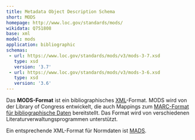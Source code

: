 ```yaml
---
title: Metadata Object Description Schema
short: MODS
homepage: http://www.loc.gov/standards/mods/
wikidata: Q751808
base: xml
model: mods
application: bibliographic
schemas:
 - url: https://www.loc.gov/standards/mods/v3/mods-3-7.xsd 
   type: xsd
   version: '3.7'
 - url: https://www.loc.gov/standards/mods/v3/mods-3-6.xsd 
   type: xsd
   version: '3.6'
---
```


Das **MODS-Format** ist ein bibliographisches [XML](xml)-Format. MODS wird von
der Library of Congress entwickelt, die auch Mappings zum [MARC-Format für
bibliographische Daten](marc/bibliographic) bereitstellt. Das Format wird von
verschiedenen Literaturverwaltungsprogrammen unterstützt.

Ein entsprechende XML-Format für Normdaten ist [MADS](mads).
